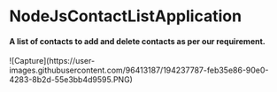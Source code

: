 # NodeJsContactListApplication

<h4> A list of contacts to add and delete contacts as per our requirement.</h4>
![Capture](https://user-images.githubusercontent.com/96413187/194237787-feb35e86-90e0-4283-8b2d-55e3bb4d9595.PNG)
